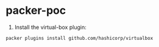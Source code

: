 # packer-poc


1. Install the virtual-box plugin:

```bash
packer plugins install github.com/hashicorp/virtualbox
```